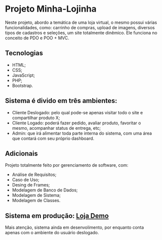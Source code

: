# Projeto Minha-Lojinha

Neste projeto, abordo a temática de uma loja virtual, o mesmo possui várias funcionalidades, como: carrinho de compras, upload de imagens, diversos tipos de cadastros e seleções, um site totalmente dinêmico. Ele funciona no conceito de PDO e POO + MVC.

## Tecnologias
- HTML;
- CSS;
- JavaScript;
- PHP;
- Bootstrap.

## Sistema é divido em três ambientes:
- Cliente Deslogado: pelo qual pode-se apenas visitar todo o site e compartilhar produto X;
- Cliente Logado: poderá fazer pedido, avaliar produto, favoritar o mesmo, acompanhar status de entrega, etc;
- Admin: que irá alimentar toda parte interna do sistema, com uma área que contará com seu próprio dashboard.

## Adicionais
Projeto totalmente feito por gerenciamento de software, com:
- Análise de Requisitos;
- Caso de Uso;
- Desing de Frames;
- Modelagem de Banco de Dados;
- Modelagem de Sistema;
- Modelagem de Classes.

## Sistema em produção: [Loja Demo](http://lojademo.freevar.com/Index)
Mais atenção, sistema ainda em desenvolimento, por enquanto conta apenas com o ambiente do usuário deslogado.
